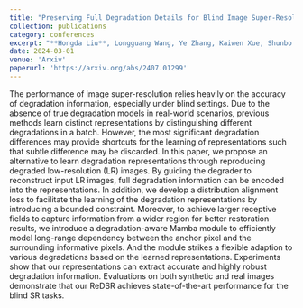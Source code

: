 ```yaml
---
title: "Preserving Full Degradation Details for Blind Image Super-Resolution"
collection: publications
category: conferences
excerpt: "**Hongda Liu**, Longguang Wang, Ye Zhang, Kaiwen Xue, Shunbo Zhou, Yulan Guo<br />**<font color=red>Arxiv 2024</font>**<br/><img src='/images/ReDSR.png'>"
date: 2024-03-01
venue: 'Arxiv'
paperurl: 'https://arxiv.org/abs/2407.01299'
---
```

The performance of image super-resolution relies heavily on the accuracy of degradation information, especially under blind settings. Due to the absence of true degradation models in real-world scenarios, previous methods learn distinct representations by distinguishing different degradations in a batch. However, the most significant degradation differences may provide shortcuts for the learning of representations such that subtle difference may be discarded. In this paper, we propose an alternative to learn degradation representations through reproducing degraded low-resolution (LR) images. By guiding the degrader to reconstruct input LR images, full degradation information can be encoded into the representations. In addition, we develop a distribution alignment loss to facilitate the learning of the degradation representations by introducing a bounded constraint. Moreover, to achieve larger receptive fields to capture information from a wider region for better restoration results, we introduce a degradation-aware Mamba module to efficiently model long-range dependency between the anchor pixel and the surrounding informative pixels. And the module strikes a flexible adaption to various degradations based on the learned representations. Experiments show that our representations can extract accurate and highly robust degradation information. Evaluations on both synthetic and real images demonstrate that our ReDSR achieves state-of-the-art performance for the blind SR tasks.
